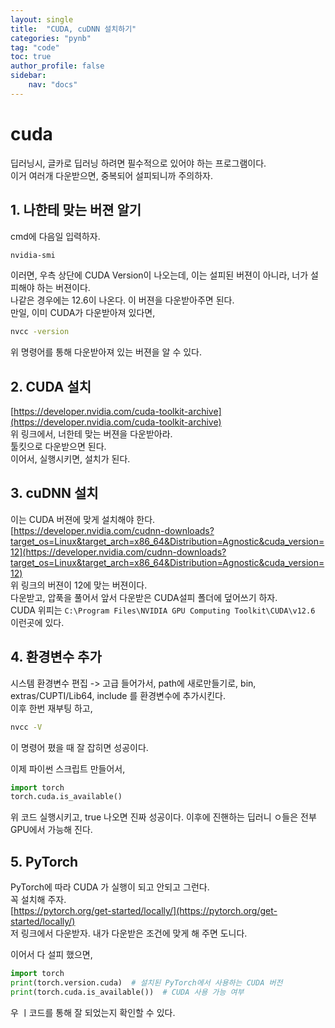 ```yaml
---
layout: single
title:  "CUDA, cuDNN 설치하기"
categories: "pynb"
tag: "code"
toc: true
author_profile: false
sidebar:
    nav: "docs"
---
```


# cuda
딥러닝시, 글카로 딥러닝 하려면 필수적으로 있어야 하는 프로그램이다.  
이거 여러개 다운받으면, 중복되어 설피되니까 주의하자.  

## 1. 나한테 맞는 버젼 알기
cmd에 다음일 입력하자.  
```bash
nvidia-smi
```
이러면, 우측 상단에 CUDA Version이 나오는데, 이는 설피된 버젼이 아니라, 너가 설피해야 하는 버젼이다.  
나같은 경우에는 12.6이 나온다. 이 버젼을 다운받아주면 된다.  
만일, 이미 CUDA가 다운받아져 있다면,  
```bash
nvcc -version
```
위 명령어를 통해 다운받아져 있는 버젼을 알 수 있다.  

## 2. CUDA 설치
[https://developer.nvidia.com/cuda-toolkit-archive](https://developer.nvidia.com/cuda-toolkit-archive)  
위 링크에서, 너한테 맞는 버젼을 다운받아라.  
툴킷으로 다운받으면 된다.  
이어서, 실행시키면, 설치가 된다.  

## 3. cuDNN 설치
이는 CUDA 버젼에 맞게 설치해야 한다.  
[https://developer.nvidia.com/cudnn-downloads?target_os=Linux&target_arch=x86_64&Distribution=Agnostic&cuda_version=12](https://developer.nvidia.com/cudnn-downloads?target_os=Linux&target_arch=x86_64&Distribution=Agnostic&cuda_version=12)  
위 링크의 버젼이 12에 맞는 버젼이다.  
다운받고, 압푹을 풀어서 앞서 다운받은 CUDA설피 폴더에 덮어쓰기 하자.  
CUDA 위피는 ```C:\Program Files\NVIDIA GPU Computing Toolkit\CUDA\v12.6``` 이런곳에 있다.  

## 4. 환경변수 추가
시스템 환경변수 편집 -> 고급 들어가서, path에 새로만들기로, bin, extras/CUPTI/Lib64, include 를 환경변수에 추가시킨다.  
이후 한번 재부팅 하고,  
```bash
nvcc -V
```
이 명령어 폈을 때 잘 잡히면 성공이다.  

이제 파이썬 스크립트 만들어서,  
```python
import torch
torch.cuda.is_available()
```
위 코드 실행시키고, true 나오면 진짜 성공이다. 이후에 진핸하는 딥러니 ㅇ들은 전부 GPU에서 가능해 진다.  

## 5. PyTorch
PyTorch에 따라 CUDA 가 실행이 되고 안되고 그런다.  
꼭 설치해 주자.  
[https://pytorch.org/get-started/locally/](https://pytorch.org/get-started/locally/)  
저 링크에서 다운받자. 내가 다운받은 조건에 맞게 해 주면 도니다.  

이어서 다 설피 했으면,  
```python
import torch
print(torch.version.cuda)  # 설치된 PyTorch에서 사용하는 CUDA 버전
print(torch.cuda.is_available())  # CUDA 사용 가능 여부
```
우 ㅣ코드를 통해 잘 되었는지 확인할 수 있다.  
